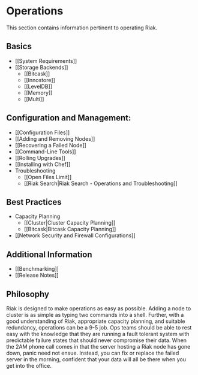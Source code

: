 # Operations

This section contains information pertinent to operating Riak.

## Basics

* [[System Requirements]]
* [[Storage Backends]]
  * [[Bitcask]]
  * [[Innostore]]
  * [[LevelDB]]
  * [[Memory]]
  * [[Multi]]

## Configuration and Management:

* [[Configuration Files]]
* [[Adding and Removing Nodes]]
* [[Recovering a Failed Node]]
* [[Command-Line Tools]]
* [[Rolling Upgrades]]
* [[Installing with Chef]]
* Troubleshooting   
  * [[Open Files Limit]]
  * [[Riak Search|Riak Search - Operations and Troubleshooting]]
  
## Best Practices
  
* Capacity Planning
  * [[Cluster|Cluster Capacity Planning]]
  * [[Bitcask|Bitcask Capacity Planning]]
* [[Network Security and Firewall Configurations]]

## Additional Information

* [[Benchmarking]]
* [[Release Notes]]

## Philosophy

Riak is designed to make operations as easy as possible. Adding a node to
cluster is as simple as typing two commands into a shell. Further, with a good
understanding of Riak, appropriate capacity planning, and suitable redundancy,
operations can be a 9-5 job. Ops teams should be able to rest easy with the
knowledge that they are running a fault tolerant system with predictable failure
states that should never compromise their data. When the 2AM phone call comes in
that the server hosting a Riak node has gone down, panic need not ensue.
Instead, you can fix or replace the failed server in the morning, confident that
your data will all be there when you get into the office.